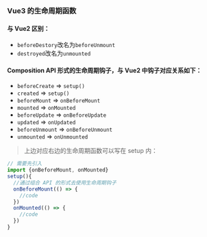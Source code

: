 ### Vue3 的生命周期函数
#### 与 Vue2 区别：
 - `beforeDestory`改名为`beforeUnmount`
 - `destroyed`改名为`unmounted`
#### Composition API 形式的生命周期钩子，与 Vue2 中钩子对应关系如下：
 - `beforeCreate` => `setup()`
 - `created` => `setup()`
 - `beforeMount` => `onBeforeMount`
 - `mounted` => `onMounted`
 - `beforeUpdate` => `onBeforeUpdate`
 - `updated` => `onUpdated`
 - `beforeUnmount` => `onBeforeUnmount`
 - `unmounted` => `onUnmounted`
> 上边对应右边的生命周期函数可以写在 setup 内：
```js
// 需要先引入
import {onBeforeMount, onMounted}
setup(){
  //通过组合 API 的形式去使用生命周期钩子
  onBeforeMount(() => {
    //code
  })
  onMounted(() => {
    //code
  })
}
```
